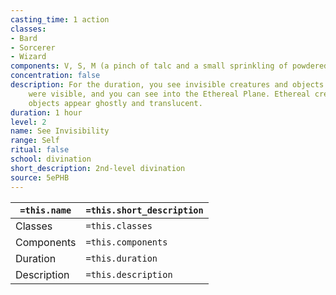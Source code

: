 ```yaml
---
casting_time: 1 action
classes:
- Bard
- Sorcerer
- Wizard
components: V, S, M (a pinch of talc and a small sprinkling of powdered silver)
concentration: false
description: For the duration, you see invisible creatures and objects as if they
    were visible, and you can see into the Ethereal Plane. Ethereal creatures and
    objects appear ghostly and translucent.
duration: 1 hour
level: 2
name: See Invisibility
range: Self
ritual: false
school: divination
short_description: 2nd-level divination
source: 5ePHB
---
```


| `=this.name` | `=this.short_description` |
| ------------ | ------------------------- |
| Classes      | `=this.classes`           |
| Components   | `=this.components`        |
| Duration     | `=this.duration`          |
| Description  | `=this.description`       |